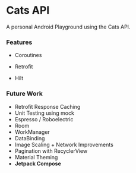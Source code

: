 # Cats API

A personal Android Playground using the Cats API.

### Features

- Coroutines
- Retrofit

- Hilt

### Future Work

- Retrofit Response Caching
- Unit Testing using mock
- Espresso / Roboelectric
- Room
- WorkManager
- DataBinding
- Image Scaling + Network Improvements
- Pagination with RecyclerView
- Material Theming
- **Jetpack Compose**

